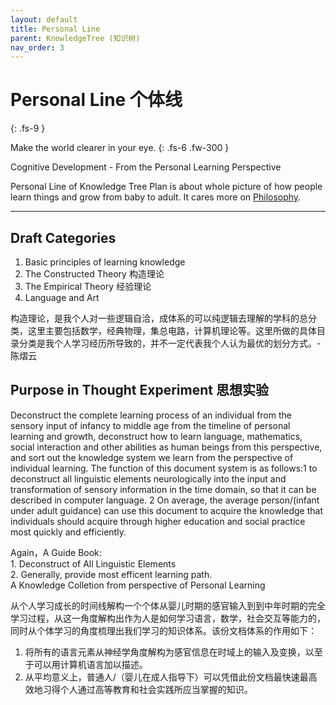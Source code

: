 ```yaml
---
layout: default
title: Personal Line
parent: KnowledgeTree (知识树)
nav_order: 3
---
```


# Personal Line 个体线
{: .fs-9 }

Make the world clearer in your eye.
{: .fs-6 .fw-300 }

Cognitive Development - From the Personal Learning Perspective

Personal Line of Knowledge Tree Plan is about whole picture of how people learn things and grow from baby to adult. It cares more on [Philosophy]. 

---
## Draft Categories
1. Basic principles of learning knowledge
2. The Constructed Theory 构造理论
3. The Empirical Theory 经验理论
4. Language and Art

构造理论，是我个人对一些逻辑自洽，成体系的可以纯逻辑去理解的学科的总分类，这里主要包括数学，经典物理，集总电路，计算机理论等。这里所做的具体目录分类是我个人学习经历所导致的，并不一定代表我个人认为最优的划分方式。- 陈熠云


## Purpose in Thought Experiment 思想实验

Deconstruct the complete learning process of an individual from the sensory input of infancy to middle age from the timeline of personal learning and growth, deconstruct how to learn language, mathematics, social interaction and other abilities as human beings from this perspective, and sort out the knowledge system we learn from the perspective of individual learning. The function of this document system is as follows:1 to deconstruct all linguistic elements neurologically into the input and transformation of sensory information in the time domain, so that it can be described in computer language. 2 On average, the average person/(infant under adult guidance) can use this document to acquire the knowledge that individuals should acquire through higher education and social practice most quickly and efficiently.

Again，A Guide Book: <br/>   1. Deconstruct of All Linguistic Elements <br/>2.  Generally, provide most efficent learning path.
<br/> A Knowledge Colletion from perspective of Personal Learning

从个人学习成长的时间线解构一个个体从婴儿时期的感官输入到到中年时期的完全学习过程，从这一角度解构出作为人是如何学习语言，数学，社会交互等能力的，同时从个体学习的角度梳理出我们学习的知识体系。该份文档体系的作用如下：
1. 将所有的语言元素从神经学角度解构为感官信息在时域上的输入及变换，以至于可以用计算机语言加以描述。
2. 从平均意义上，普通人/（婴儿在成人指导下）可以凭借此份文档最快速最高效地习得个人通过高等教育和社会实践所应当掌握的知识。



[Engineering]: https://www.yuantsy.com/engineering/
[Philosophy]: https://www.yuantsy.com/philosophy/
